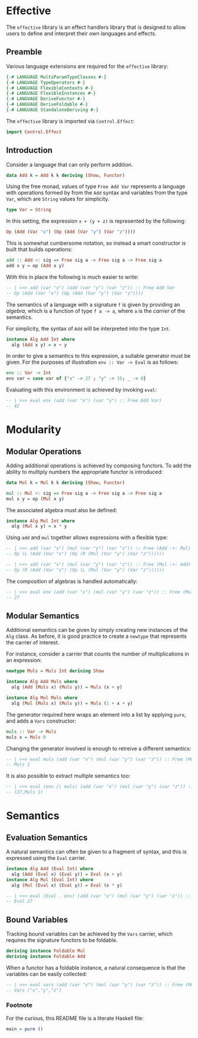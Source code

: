 # Effective

The `effective` library is an effect handlers library that is designed
to allow users to define and interpret their own languages and
effects.

## Preamble

Various language extensions are required for the `effective` library:
```haskell
{-# LANGUAGE MultiParamTypeClasses #-}
{-# LANGUAGE TypeOperators #-}
{-# LANGUAGE FlexibleContexts #-}
{-# LANGUAGE FlexibleInstances #-}
{-# LANGUAGE DeriveFunctor #-}
{-# LANGUAGE DeriveFoldable #-}
{-# LANGUAGE StandaloneDeriving #-}
```
The `effective` library is imported via `Control.Effect`:
```haskell
import Control.Effect
```

## Introduction

Consider a language that can only perform addition.
```haskell
data Add k = Add k k deriving (Show, Functor)
```
Using the free monad, values of type `Free Add Var` represents
a language with operations formed by from the `Add` syntax and
variables from the type `Var`, which are `String` values for
simplicity.
```haskell
type Var = String
```
In this setting, the expression `x + (y + z)` is represented by the
following:
```haskell ignore
Op (Add (Var "x") (Op (Add (Var "y") (Var "z"))))
```
This is somewhat cumbersome notation, so instead a smart
constructor is built that builds operations:

```haskell
add :: Add <: sig => Free sig a -> Free sig a -> Free sig a
add x y = op (Add x y)
```
With this in place the following is much easier to write:
```haskell
-- | >>> add (var "x") (add (var "y") (var "z")) :: Free Add Var
-- Op (Add (Var "x") (Op (Add (Var "y") (Var "z"))))
```


The semantics of a language with a signature `f` is given by providing
an _algebra_, which is a function of type `f a -> a`, where `a` is the
_carrier_ of the semantics.

For simplicity, the syntax of `Add` will be interpreted into the type
`Int`.
```haskell
instance Alg Add Int where
  alg (Add x y) = x + y
```
In order to give a semantics to this expression, a suitable generator
must be given. For the purposes of illustration `env :: Var -> Eval`
is as follows:
```haskell
env :: Var -> Int
env var = case var of {"x" -> 27 ; "y" -> 15; _ -> 0}
```
Evaluating with this environment is achieved by invoking `eval`:
```haskell
-- | >>> eval env (add (var "x") (var "y") :: Free Add Var)
-- 42
```

# Modularity
## Modular Operations

Adding additional operations is achieved by composing functors. To add
the ability to multiply numbers the appropriate functor is introduced:
```haskell
data Mul k = Mul k k deriving (Show, Functor)

mul :: Mul <: sig => Free sig a -> Free sig a -> Free sig a
mul x y = op (Mul x y)
```
The associated algebra must also be defined:
```haskell
instance Alg Mul Int where
  alg (Mul x y) = x * y
```

Using `add` and `mul` together allows expressions with a flexible
type:

```haskell
-- | >>> add (var "x") (mul (var "y") (var "z")) :: Free (Add :+: Mul) Var
-- Op (L (Add (Var "x") (Op (R (Mul (Var "y") (Var "z"))))))

-- | >>> add (var "x") (mul (var "y") (var "z")) :: Free (Mul :+: Add) Var
-- Op (R (Add (Var "x") (Op (L (Mul (Var "y") (Var "z"))))))
```

The composition of algebras is handled automatically:

```haskell
-- | >>> eval env (add (var "x") (mul (var "y") (var "z")) :: Free (Mul :+: Add) Var)
-- 27
```

## Modular Semantics

Additional semantics can be given by simply creating new instances of
the `Alg` class. As before, it is good practice to create a `newtype`
that represents the carrier of interest.

For instance, consider a carrier that counts the number of multiplications
in an expression:

```haskell
newtype Muls = Muls Int deriving Show

instance Alg Add Muls where
  alg (Add (Muls x) (Muls y)) = Muls (x + y)

instance Alg Mul Muls where
  alg (Mul (Muls x) (Muls y)) = Muls (1 + x + y)
```

The generator required here wraps an element into a list by applying
`pure`, and adds a `Vars` constructor:
```haskell
muls :: Var -> Muls
muls x = Muls 0
```
Changing the generator involved is enough to retreive a different
semantics:
```haskell
-- | >>> eval muls (add (var "x") (mul (var "y") (var "z")) :: Free (Mul :+: Add) Var)
-- Muls 1
```

It is also possible to extract multiple semantics too:
```haskell
-- | >>> eval (env /\ muls) (add (var "x") (mul (var "y") (var "z")) :: Free (Mul :+: Add) Var)
-- (27,Muls 1)
```

# Semantics

## Evaluation Semantics

A natural semantics can often be given to a fragment of syntax,
and this is expressed using the `Eval` carrier.

```haskell
instance Alg Add (Eval Int) where
  alg (Add (Eval x) (Eval y)) = Eval (x + y)
instance Alg Mul (Eval Int) where
  alg (Mul (Eval x) (Eval y)) = Eval (x * y)
```

```haskell
-- | >>> eval (Eval . env) (add (var "x") (mul (var "y") (var "z")) :: Free (Mul :+: Add) Var)
-- Eval 27
```

## Bound Variables

Tracking bound variables can be achieved by the `Vars` carrier, which
requires the signature functors to be foldable.

```haskell
deriving instance Foldable Mul
deriving instance Foldable Add
```

When a functor has a foldable instance, a natural consequence is that
the variables can be easily collected:

```haskell
-- | >>> eval vars (add (var "x") (mul (var "y") (var "z")) :: Free (Mul :+: Add) Var)
-- Vars ["x","y","z"]
```

### Footnote

For the curious, this README file is a literate Haskell file:
```haskell
main = pure ()
```
